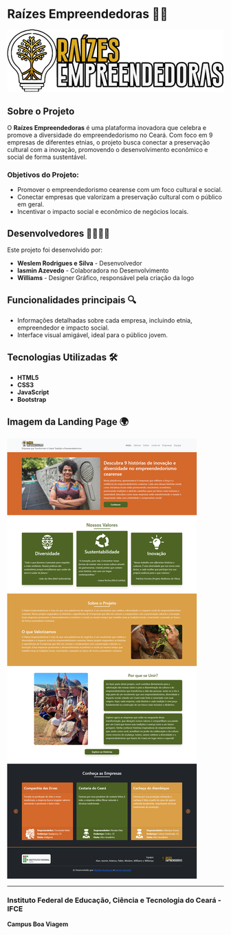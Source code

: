 # Raízes Empreendedoras 🌱✨

![Logo do Projeto](img/logo.png)

## Sobre o Projeto

O **Raízes Empreendedoras** é uma plataforma inovadora que celebra e promove a diversidade do empreendedorismo no Ceará. Com foco em 9 empresas de diferentes etnias, o projeto busca conectar a preservação cultural com a inovação, promovendo o desenvolvimento econômico e social de forma sustentável.

### Objetivos do Projeto:
- Promover o empreendedorismo cearense com um foco cultural e social.
- Conectar empresas que valorizam a preservação cultural com o público em geral.
- Incentivar o impacto social e econômico de negócios locais.

## Desenvolvedores 👨‍💻👩‍💻

Este projeto foi desenvolvido por:

- **Weslem Rodrigues e Silva** - Desenvolvedor
- **Iasmin Azevedo** - Colaboradora no Desenvolvimento
- **Williams** - Designer Gráfico, responsável pela criação da logo

## Funcionalidades principais 🔍

- Informações detalhadas sobre cada empresa, incluindo etnia, empreendedor e impacto social.
- Interface visual amigável, ideal para o público jovem.

## Tecnologias Utilizadas 🛠️

- **HTML5**
- **CSS3**
- **JavaScript**
- **Bootstrap**

## Imagem da Landing Page 🌍
![Imagem da Landing Page](img/lading.png)

---

### Instituto Federal de Educação, Ciência e Tecnologia do Ceará - IFCE
**Campus Boa Viagem**
